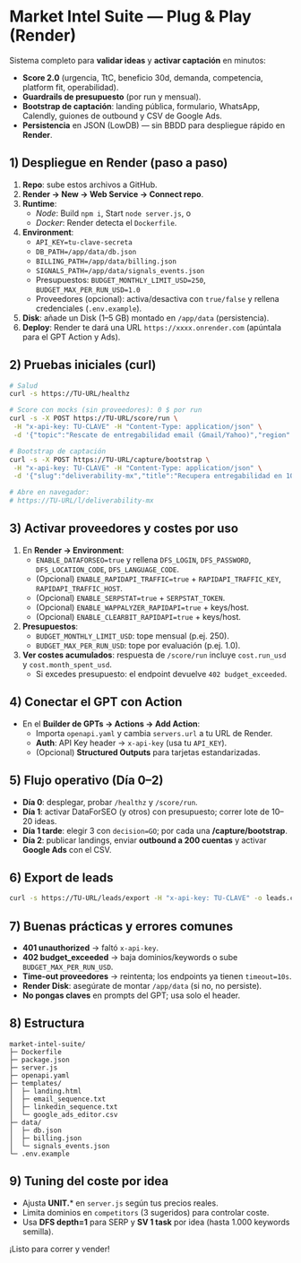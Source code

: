 # Market Intel Suite — Plug & Play (Render)

Sistema completo para **validar ideas** y **activar captación** en minutos:
- **Score 2.0** (urgencia, TtC, beneficio 30d, demanda, competencia, platform fit, operabilidad).
- **Guardrails de presupuesto** (por run y mensual).
- **Bootstrap de captación**: landing pública, formulario, WhatsApp, Calendly, guiones de outbound y CSV de Google Ads.
- **Persistencia** en JSON (LowDB) — sin BBDD para despliegue rápido en **Render**.

## 1) Despliegue en Render (paso a paso)

1. **Repo**: sube estos archivos a GitHub.
2. **Render → New → Web Service → Connect repo**.
3. **Runtime**:
   - *Node*: Build `npm i`, Start `node server.js`, o
   - *Docker*: Render detecta el `Dockerfile`.
4. **Environment**:
   - `API_KEY=tu-clave-secreta`
   - `DB_PATH=/app/data/db.json`
   - `BILLING_PATH=/app/data/billing.json`
   - `SIGNALS_PATH=/app/data/signals_events.json`
   - Presupuestos: `BUDGET_MONTHLY_LIMIT_USD=250`, `BUDGET_MAX_PER_RUN_USD=1.0`
   - Proveedores (opcional): activa/desactiva con `true/false` y rellena credenciales (`.env.example`).
5. **Disk**: añade un Disk (1–5 GB) montado en `/app/data` (persistencia).
6. **Deploy**: Render te dará una URL `https://xxxx.onrender.com` (apúntala para el GPT Action y Ads).

## 2) Pruebas iniciales (curl)

```bash
# Salud
curl -s https://TU-URL/healthz

# Score con mocks (sin proveedores): 0 $ por run
curl -s -X POST https://TU-URL/score/run \
 -H "x-api-key: TU-CLAVE" -H "Content-Type: application/json" \
 -d '{"topic":"Rescate de entregabilidad email (Gmail/Yahoo)","region":"LATAM","language":"es"}' | jq .

# Bootstrap de captación
curl -s -X POST https://TU-URL/capture/bootstrap \
 -H "x-api-key: TU-CLAVE" -H "Content-Type: application/json" \
 -d '{"slug":"deliverability-mx","title":"Recupera entregabilidad en 10 días","subtitle":"SPF/DKIM/DMARC + one-click + warmup","benefits":["Implementación express","Plan de calentamiento","Panel Postmaster"],"cta":"Quiero mi demo","whatsappIntl":"5215512345678","calendlyUrl":"https://calendly.com/TU-USUARIO/15min","gtagId":"G-XXXX","ogImage":"https://..."}' | jq .

# Abre en navegador:
# https://TU-URL/l/deliverability-mx
```

## 3) Activar proveedores y costes por uso

1. En **Render → Environment**:
   - `ENABLE_DATAFORSEO=true` y rellena `DFS_LOGIN`, `DFS_PASSWORD`, `DFS_LOCATION_CODE`, `DFS_LANGUAGE_CODE`.
   - (Opcional) `ENABLE_RAPIDAPI_TRAFFIC=true` + `RAPIDAPI_TRAFFIC_KEY`, `RAPIDAPI_TRAFFIC_HOST`.
   - (Opcional) `ENABLE_SERPSTAT=true` + `SERPSTAT_TOKEN`.
   - (Opcional) `ENABLE_WAPPALYZER_RAPIDAPI=true` + keys/host.
   - (Opcional) `ENABLE_CLEARBIT_RAPIDAPI=true` + keys/host.
2. **Presupuestos**:
   - `BUDGET_MONTHLY_LIMIT_USD`: tope mensual (p.ej. 250).
   - `BUDGET_MAX_PER_RUN_USD`: tope por evaluación (p.ej. 1.0).
3. **Ver costes acumulados**: respuesta de `/score/run` incluye `cost.run_usd` y `cost.month_spent_usd`.
   - Si excedes presupuesto: el endpoint devuelve `402 budget_exceeded`.

## 4) Conectar el GPT con Action

- En el **Builder de GPTs → Actions → Add Action**:
  - Importa `openapi.yaml` y cambia `servers.url` a tu URL de Render.
  - **Auth**: API Key header → `x-api-key` (usa tu `API_KEY`).
  - (Opcional) **Structured Outputs** para tarjetas estandarizadas.

## 5) Flujo operativo (Día 0–2)

- **Día 0**: desplegar, probar `/healthz` y `/score/run`.
- **Día 1**: activar DataForSEO (y otros) con presupuesto; correr lote de 10–20 ideas.
- **Día 1 tarde**: elegir 3 con `decision=GO`; por cada una **/capture/bootstrap**.
- **Día 2**: publicar landings, enviar **outbound a 200 cuentas** y activar **Google Ads** con el CSV.

## 6) Export de leads

```bash
curl -s https://TU-URL/leads/export -H "x-api-key: TU-CLAVE" -o leads.csv
```

## 7) Buenas prácticas y errores comunes

- **401 unauthorized** → faltó `x-api-key`.
- **402 budget_exceeded** → baja dominios/keywords o sube `BUDGET_MAX_PER_RUN_USD`.
- **Time-out proveedores** → reintenta; los endpoints ya tienen `timeout=10s`.
- **Render Disk**: asegúrate de montar `/app/data` (si no, no persiste).
- **No pongas claves** en prompts del GPT; usa solo el header.

## 8) Estructura

```
market-intel-suite/
├─ Dockerfile
├─ package.json
├─ server.js
├─ openapi.yaml
├─ templates/
│  ├─ landing.html
│  ├─ email_sequence.txt
│  ├─ linkedin_sequence.txt
│  └─ google_ads_editor.csv
├─ data/
│  ├─ db.json
│  ├─ billing.json
│  └─ signals_events.json
└─ .env.example
```

## 9) Tuning del coste por idea

- Ajusta **UNIT.*** en `server.js` según tus precios reales.
- Limita dominios en `competitors` (3 sugeridos) para controlar coste.
- Usa **DFS depth=1** para SERP y **SV 1 task** por idea (hasta 1.000 keywords semilla).

¡Listo para correr y vender!
